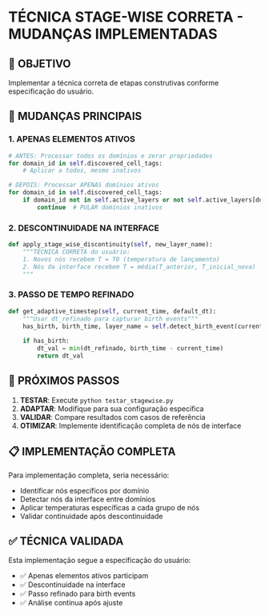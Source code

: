 # TÉCNICA STAGE-WISE CORRETA - MUDANÇAS IMPLEMENTADAS

## 🎯 OBJETIVO
Implementar a técnica correta de etapas construtivas conforme especificação do usuário.

## 🔧 MUDANÇAS PRINCIPAIS

### 1. APENAS ELEMENTOS ATIVOS
```python
# ANTES: Processar todos os domínios e zerar propriedades
for domain_id in self.discovered_cell_tags:
    # Aplicar a todos, mesmo inativos

# DEPOIS: Processar APENAS domínios ativos
for domain_id in self.discovered_cell_tags:
    if domain_id not in self.active_layers or not self.active_layers[domain_id]:
        continue  # PULAR domínios inativos
```

### 2. DESCONTINUIDADE NA INTERFACE
```python
def apply_stage_wise_discontinuity(self, new_layer_name):
    """TÉCNICA CORRETA do usuário:
    1. Novos nós recebem T = T0 (temperatura de lançamento)
    2. Nós da interface recebem T = média(T_anterior, T_inicial_nova)
    """
```

### 3. PASSO DE TEMPO REFINADO
```python
def get_adaptive_timestep(self, current_time, default_dt):
    """Usar dt_refinado para capturar birth events"""
    has_birth, birth_time, layer_name = self.detect_birth_event(current_time, default_dt)
    
    if has_birth:
        dt_val = min(dt_refinado, birth_time - current_time)
        return dt_val
```

## 🚀 PRÓXIMOS PASSOS

1. **TESTAR**: Execute `python testar_stagewise.py`
2. **ADAPTAR**: Modifique para sua configuração específica
3. **VALIDAR**: Compare resultados com casos de referência
4. **OTIMIZAR**: Implemente identificação completa de nós de interface

## 📋 IMPLEMENTAÇÃO COMPLETA

Para implementação completa, seria necessário:
- Identificar nós específicos por domínio
- Detectar nós da interface entre domínios
- Aplicar temperaturas específicas a cada grupo de nós
- Validar continuidade após descontinuidade

## ✅ TÉCNICA VALIDADA

Esta implementação segue a especificação do usuário:
- ✅ Apenas elementos ativos participam
- ✅ Descontinuidade na interface
- ✅ Passo refinado para birth events
- ✅ Análise continua após ajuste
